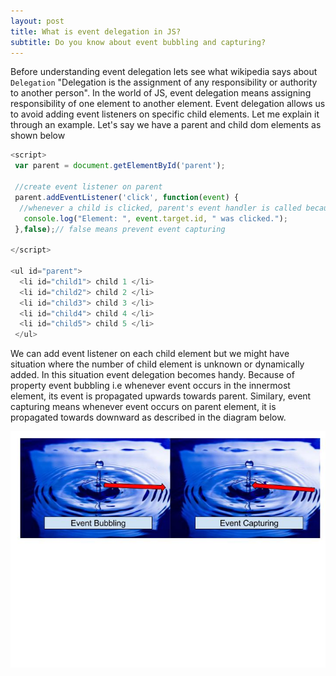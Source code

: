 ```yaml
---
layout: post
title: What is event delegation in JS?
subtitle: Do you know about event bubbling and capturing?
---
```


Before understanding event delegation lets see what wikipedia says about `Delegation` "Delegation is the assignment of any responsibility or authority to another person". 
In the world of JS, event delegation means assigning responsibility of one element to another element. Event delegation allows us to avoid adding event listeners on specific child elements. Let me explain it through an example.
Let's say we have a parent and child dom elements as shown below

```javascript
<script>
 var parent = document.getElementById('parent');
 
 //create event listener on parent
 parent.addEventListener('click', function(event) {
  //whenever a child is clicked, parent's event handler is called because of event bubbling.
   console.log("Element: ", event.target.id, " was clicked.");
 },false);// false means prevent event capturing
 
</script>

<ul id="parent">
  <li id="child1"> child 1 </li>
  <li id="child2"> child 2 </li>
  <li id="child3"> child 3 </li>
  <li id="child4"> child 4 </li>
  <li id="child5"> child 5 </li>
 </ul>
```

We can add event listener on each child element but we might have situation where the number of child element is unknown or dynamically added. In this situation event delegation becomes handy. Because of property event bubbling i.e whenever event occurs in the innermost element, its event is propagated upwards towards parent. Similary, event capturing means whenever event occurs on parent element, it is propagated towards downward as described in the diagram below.

![Event Delegation](../img/EventBubblingAndCapturing.jpg)
